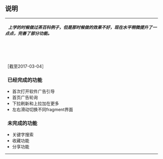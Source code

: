 ## 说明
***
##### &nbsp;&nbsp;&nbsp;上学的时候做过茶百科例子，但是那时候做的效果不好，现在水平稍微提升了一点点，完善了部分功能。

</br></br></br>

［截至2017-03-04］

### &nbsp;&nbsp;已经完成的功能
* 首次打开软件广告引导
* 首页广告轮询
* 下拉刷新和上拉加在更多
* 左右滑动切换不同fragment界面



### &nbsp;&nbsp;未完成的功能
* 关键字搜索
* 收藏功能
* 分享功能

***


